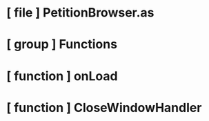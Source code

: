 # [ file ] PetitionBrowser.as

# [ group ] Functions

# [ function ] onLoad

# [ function ] CloseWindowHandler

